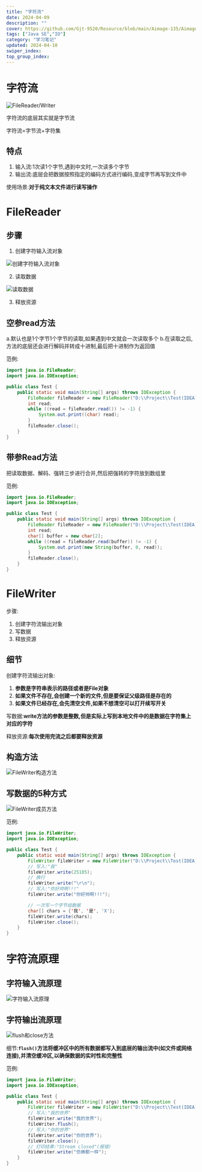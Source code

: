 ```yaml
---
title: "字符流"
date: 2024-04-09
description: ""
cover: https://github.com/Gjt-9520/Resource/blob/main/Aimage-135/Aimage118.jpg?raw=true
tags: ["Java SE","IO"]
category: "学习笔记"
updated: 2024-04-10
swiper_index: 
top_group_index: 
---
```


# 字符流

![FileReader/Writer](../images/字符流File.png)

字符流的底层其实就是字节流

字符流=字节流+字符集

## 特点

1. 输入流:1次读1个字节,遇到中文时,一次读多个字节            
2. 输出流:底层会把数据按照指定的编码方式进行编码,变成字节再写到文件中

使用场景:**对于纯文本文件进行读写操作**

# FileReader

## 步骤

1. 创建字符输入流对象

![创建字符输入流对象](../images/创建字符输入流对象.png)

2. 读取数据

![读取数据](../images/读取数据.png)

3. 释放资源

## 空参read方法                 
a.默认也是1个字节1个字节的读取,如果遇到中文就会一次读取多个
b.在读取之后,方法的底层还会进行解码并转成十进制,最后把十进制作为返回值 

范例:

```java
import java.io.FileReader;
import java.io.IOException;

public class Test {
    public static void main(String[] args) throws IOException {
        FileReader fileReader = new FileReader("D:\\Project\\Test(IDEA)\\a.txt");
        int read;
        while ((read = fileReader.read()) != -1) {
            System.out.print((char) read);
        }
        fileReader.close();
    }
}
```

## 带参Read方法

把读取数据、解码、强转三步进行合并,然后把强转的字符放到数组里

范例:

```java
import java.io.FileReader;
import java.io.IOException;

public class Test {
    public static void main(String[] args) throws IOException {
        FileReader fileReader = new FileReader("D:\\Project\\Test(IDEA)\\a.txt");
        int read;
        char[] buffer = new char[2];
        while ((read = fileReader.read(buffer)) != -1) {
            System.out.print(new String(buffer, 0, read));
        }
        fileReader.close();
    }
}
```

# FileWriter

步骤:
1. 创建字符流输出对象
2. 写数据
3. 释放资源   

## 细节

创建字符流输出对象:                  
1. **参数是字符串表示的路径或者是File对象**
2. **如果文件不存在,会创建一个新的文件,但是要保证父级路径是存在的**
3. **如果文件已经存在,会先清空文件,如果不想清空可以打开续写开关**

写数据:**write方法的参数是整数,但是实际上写到本地文件中的是数据在字符集上对应的字符**

释放资源:**每次使用完流之后都要释放资源**

## 构造方法

![FileWriter构造方法](../images/FileWriter构造方法.png)

## 写数据的5种方式

![FileWriter成员方法](../images/FileWriter成员方法.png)

范例:

```java
import java.io.FileWriter;
import java.io.IOException;

public class Test {
    public static void main(String[] args) throws IOException {
        FileWriter fileWriter = new FileWriter("D:\\Project\\Test(IDEA)\\a.txt", true);
        // 写入:"我"
        fileWriter.write(25105);
        // 换行
        fileWriter.write("\r\n");
        // 写入:"你好帅啊!!!"
        fileWriter.write("你好帅啊!!!");

        // 一次写一个字节组数据
        char[] chars = {'我', '是', 'X'};
        fileWriter.write(chars);
        fileWriter.close();
    }
}
```

# 字符流原理

## 字符输入流原理

![字符输入流原理](../images/字符输入流原理.png)

## 字符输出流原理

![flush和close方法](../images/flush和close方法.png)

细节:**`flush()`方法将缓冲区中的所有数据都写入到底层的输出流中(如文件或网络连接),并清空缓冲区,以确保数据的实时性和完整性**

范例:

```java
import java.io.FileWriter;
import java.io.IOException;

public class Test {
    public static void main(String[] args) throws IOException {
        FileWriter fileWriter = new FileWriter("D:\\Project\\Test(IDEA)\\a.txt", true);
        // 写入:"我的世界"
        fileWriter.write("我的世界");
        fileWriter.flush();
        // 写入:"你的世界"
        fileWriter.write("你的世界");
        fileWriter.close();
        // 打印结果:"Stream closed"(报错)
        fileWriter.write("仿佛都一样");
    }
}
```